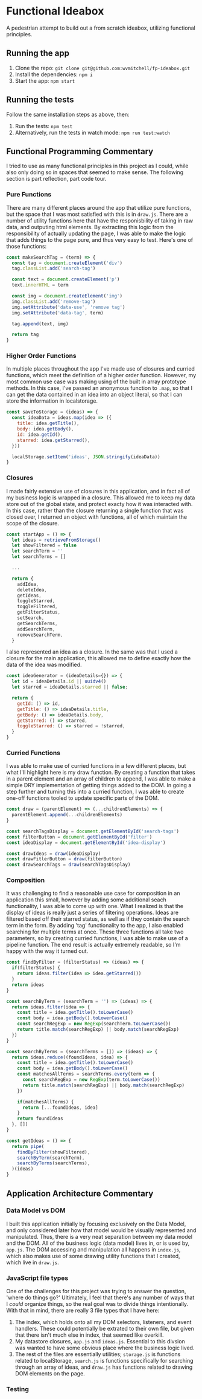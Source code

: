 # Functional Ideabox

A pedestrian attempt to build out a from scratch ideabox, utilizing functional
principles.

## Running the app

1) Clone the repo: `git clone git@github.com:wvmitchell/fp-ideabox.git`
2) Install the dependencies: `npm i`
3) Start the app: `npm start`

## Running the tests

Follow the same installation steps as above, then:
1) Run the tests: `npm test`
2) Alternatively, run the tests in watch mode: `npm run test:watch`

## Functional Programming Commentary

I tried to use as many functional principles in this project as I could, while
also only doing so in spaces that seemed to make sense. The following section is
part reflection, part code tour.

### Pure Functions

There are many different places around the app that utilize pure functions, but
the space that I was most satisfied with this is in `draw.js`. There are a
number of utility functions here that have the responisbility of taking in raw
data, and outputing html elements. By extracting this logic from the
responsibility of actually updating the page, I was able to make the logic that
adds things to the page pure, and thus very easy to test. Here's one of those
functions:

```javascript
const makeSearchTag = (term) => {
  const tag = document.createElement('div')
  tag.classList.add('search-tag')

  const text = document.createElement('p')
  text.innerHTML = term

  const img = document.createElement('img')
  img.classList.add('remove-tag')
  img.setAttribute('data-use', 'remove tag')
  img.setAttribute('data-tag', term)

  tag.append(text, img)

  return tag
}
```

### Higher Order Functions

In multiple places throughout the app I've made use of closures and curried
functions, which meet the definition of a higher order function. However, my
most common use case was making using of the built in array prototype methods.
In this case, I've passed an anonymous function to `.map`, so that I can get the
data contained in an idea into an object literal, so that I can store the
information in localstorage.

```javascript
const saveToStorage = (ideas) => {
  const ideaData = ideas.map(idea => ({
    title: idea.getTitle(),
    body: idea.getBody(),
    id: idea.getId(),
    starred: idea.getStarred(),
  }))

  localStorage.setItem('ideas', JSON.stringify(ideaData))
}
```

### Closures

I made fairly extensive use of closures in this application, and in fact all of
my business logic is wrapped in a closure. This allowed me to keep my data store
out of the global state, and protect exacty how it was interacted with. In this
case, rather than the closure returning a single function that was closed over,
I returned an object with functions, all of which maintain the scope of the
closure.

```javascript
const startApp = () => {
  let ideas = retrieveFromStorage()
  let showFiltered = false
  let searchTerm = ''
  let searchTerms = []

  ...

  return {
    addIdea,
    deleteIdea,
    getIdeas,
    toggleStarred,
    toggleFiltered,
    getFilterStatus,
    setSearch,
    getSearchTerms,
    addSearchTerm,
    removeSearchTerm,
  }
```

I also represented an idea as a closure. In the same was that I used a closure
for the main application, this allowed me to define exactly how the data of the
idea was modified.

```javascript
const ideaGenerator = (ideaDetails={}) => {
  let id = ideaDetails.id || uuidv4()
  let starred = ideaDetails.starred || false;

  return { 
    getId: () => id,
    getTitle: () => ideaDetails.title,
    getBody: () => ideaDetails.body,
    getStarred: () => starred,
    toggleStarred: () => starred = !starred,
  }
}
```

### Curried Functions

I was able to make use of curried functions in a few different places, but what
I'll highlight here is my draw function. By creating a function that takes in a
parent element and an array of children to append, I was able to make a simple
DRY implementation of getting things added to the DOM. In going a step further
and turning this into a curried function, I was able to create one-off functions
tooled to update specific parts of the DOM.

```javascript
const draw = (parentElement) => (...childrenElements) => {
  parentElement.append(...childrenElements)
}

const searchTagsDisplay = document.getElementById('search-tags')
const filterButton = document.getElementById('filter')
const ideaDisplay = document.getElementById('idea-display')

const drawIdeas = draw(ideaDisplay)
const drawFitlerButton = draw(filterButton)
const drawSearchTags = draw(searchTagsDisplay)
```

### Composition

It was challenging to find a reasonable use case for composition in an
application this small, however by adding some additional seach functionality, I
was able to come up with one. What I realized is that the display of ideas is
really just a series of filtering operations. Ideas are filtered based off their
starred status, as well as if they contain the search term in the form. By
adding 'tag' functionality to the app, I also enabled searching for multiple
terms at once. These three functions all take two parameters, so by creating
curried functions, I was able to make use of a pipeline function. The end result
is actually extremely readable, so I'm happy with the way it turned out.

```javascript
const findByFilter = (filterStatus) => (ideas) => {
  if(filterStatus) {
    return ideas.filter(idea => idea.getStarred())
  }
  return ideas
}

const searchByTerm = (searchTerm = '') => (ideas) => {
  return ideas.filter(idea => {
    const title = idea.getTitle().toLowerCase()
    const body = idea.getBody().toLowerCase()
    const searchRegExp = new RegExp(searchTerm.toLowerCase())
    return title.match(searchRegExp) || body.match(searchRegExp) 
  })
}

const searchByTerms = (searchTerms = []) => (ideas) => {
  return ideas.reduce((foundIdeas, idea) => {
    const title = idea.getTitle().toLowerCase()
    const body = idea.getBody().toLowerCase()
    const matchesAllTerms = searchTerms.every(term => {
      const searchRegExp = new RegExp(term.toLowerCase())
      return title.match(searchRegExp) || body.match(searchRegExp)
    })

    if(matchesAllTerms) {
      return [...foundIdeas, idea]
    }
    return foundIdeas
  }, [])
}

const getIdeas = () => {
  return pipe(
    findByFilter(showFiltered),
    searchByTerm(searchTerm),
    searchByTerms(searchTerms),
  )(ideas)
}
```

## Application Architecture Commentary

### Data Model vs DOM

I built this application initially by focusing exclusively on the Data Model,
and only considered later how that model would be visually represented and
manipulated. Thus, there is a very neat separation between my data model and the
DOM. All of the business logic (data model) lives in, or is used by, `app.js`.
The DOM accessing and manipulation all happens in `index.js`, which also makes
use of some drawing utility functions that I created, which live in `draw.js`.

### JavaScript file types

One of the challenges for this project was trying to answer the question, 'where
do things go?' Ultimately, I feel that there's any number of ways that I _could_
organize things, so the real goal was to divide things intentionally. With that
in mind, there are really 3 file types that I have here:

1) The index, which holds onto all my DOM selectors, listeners, and event
handlers. These could potentially be extrated to their own file, but given that
there isn't much else in index, that seemed like overkill.
2) My datastore closures, `app.js` and `ideas.js`. Essential to this divsion was
wanted to have some obvious place where the business logic lived.
3) The rest of the files are essentially utilities; `storage.js` is functions
related to localStorage, `search.js` is functions specifically for searching
through an array of ideas, and `draw.js` has functions related to drawing DOM
elements on the page.

### Testing
